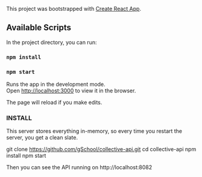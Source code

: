 This project was bootstrapped with [Create React App](https://github.com/facebook/create-react-app).

## Available Scripts

In the project directory, you can run:

### `npm install`
### `npm start`

Runs the app in the development mode.<br>
Open [http://localhost:3000](http://localhost:3000) to view it in the browser.

The page will reload if you make edits.<br>

### INSTALL
This server stores everything in-memory, so every time you restart the server, you get a clean slate.

git clone https://github.com/gSchool/collective-api.git
cd collective-api
npm install
npm start

Then you can see the API running on http://localhost:8082
